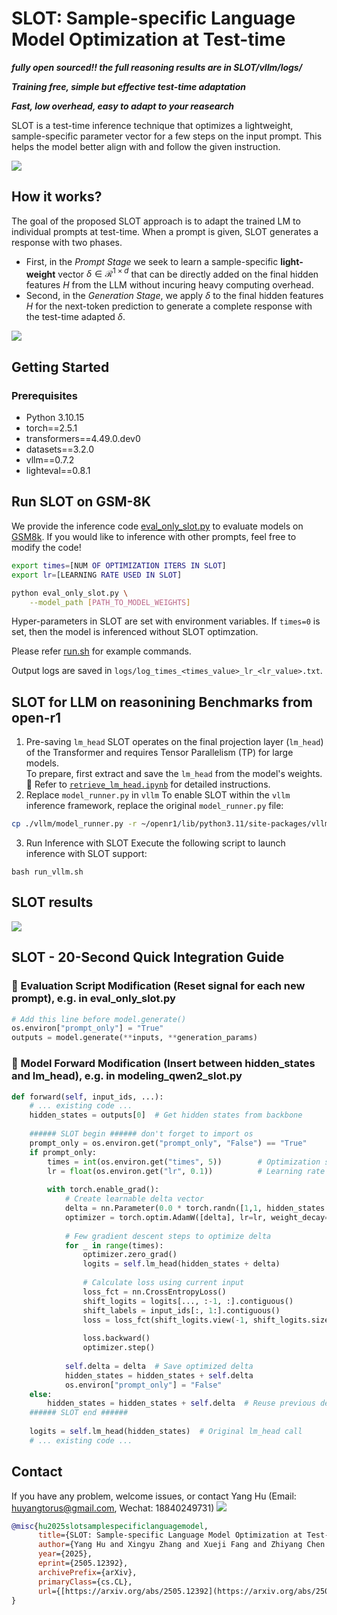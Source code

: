 # SLOT: Sample-specific Language Model Optimization at Test-time

***fully open sourced!! the full reasoning results are in SLOT/vllm/logs/***

***Training free, simple but effective test-time adaptation***

***Fast, low overhead, easy to adapt to your reasearch***

SLOT is a test-time inference technique that optimizes a lightweight, sample-specific parameter vector for a few steps on the input prompt. This helps the model better align with and follow the given instruction.

![](result_gsm8k.png)

## How it works?
The goal of the proposed SLOT approach is to adapt the trained LM to individual prompts at test-time. When a prompt is given, SLOT generates a response with two phases.
- First, in the *Prompt Stage* we seek to learn a sample-specific **light-weight** vector $\delta\in\mathcal{R}^{1\times d}$ that can be directly added on the final hidden features $H$ from the LLM without incuring heavy computing overhead.
- Second, in the *Generation Stage*, we apply $\delta$ to the final hidden features $H$ for the next-token prediction to generate a complete response with the test-time adapted $\delta$.

![](SLOT_pipeline.png)

## Getting Started

### Prerequisites

- Python 3.10.15
- torch==2.5.1
- transformers==4.49.0.dev0
- datasets==3.2.0
- vllm==0.7.2
- lighteval==0.8.1



## Run SLOT on GSM-8K

We provide the inference code [eval_only_slot.py](eval_only_slot.py) to evaluate models on [GSM8k](https://huggingface.co/datasets/openai/gsm8k). If you would like to inference with other prompts, feel free to modify the code!

```bash
export times=[NUM OF OPTIMIZATION ITERS IN SLOT]
export lr=[LEARNING RATE USED IN SLOT]

python eval_only_slot.py \
    --model_path [PATH_TO_MODEL_WEIGHTS]
```

Hyper-parameters in SLOT are set with environment variables. If `times=0` is set, then the model is inferenced without SLOT optimzation.

Please refer [run.sh](run.sh) for example commands.

Output logs are saved in `logs/log_times_<times_value>_lr_<lr_value>.txt`.

## SLOT for LLM on reasonining Benchmarks from open-r1

1. Pre-saving `lm_head`
SLOT operates on the final projection layer (`lm_head`) of the Transformer and requires Tensor Parallelism (TP) for large models.  
To prepare, first extract and save the `lm_head` from the model's weights.
📄 Refer to [`retrieve_lm_head.ipynb`](./retrieve_lm_head.ipynb) for detailed instructions.
2. Replace `model_runner.py` in `vllm`
To enable SLOT within the `vllm` inference framework, replace the original `model_runner.py` file:
```bash
cp ./vllm/model_runner.py -r ~/openr1/lib/python3.11/site-packages/vllm/worker/model_runner.py
```
3. Run Inference with SLOT
Execute the following script to launch inference with SLOT support:
```shell
bash run_vllm.sh
```

## SLOT results
![](result_open_r1.png)

## SLOT - 20-Second Quick Integration Guide

### 🚀 Evaluation Script Modification (Reset signal for each new prompt), e.g. in eval_only_slot.py

```python
# Add this line before model.generate()
os.environ["prompt_only"] = "True"  
outputs = model.generate(**inputs, **generation_params)
```

### 🚀 Model Forward Modification (Insert between hidden_states and lm_head), e.g. in modeling_qwen2_slot.py

```python
def forward(self, input_ids, ...):
    # ... existing code ...
    hidden_states = outputs[0]  # Get hidden states from backbone
    
    ###### SLOT begin ###### don't forget to import os
    prompt_only = os.environ.get("prompt_only", "False") == "True" 
    if prompt_only:
        times = int(os.environ.get("times", 5))        # Optimization steps
        lr = float(os.environ.get("lr", 0.1))          # Learning rate
        
        with torch.enable_grad():
            # Create learnable delta vector
            delta = nn.Parameter(0.0 * torch.randn([1,1, hidden_states.shape[-1]]).to(hidden_states))
            optimizer = torch.optim.AdamW([delta], lr=lr, weight_decay=1e-8, eps=1e-5)
            
            # Few gradient descent steps to optimize delta
            for _ in range(times):
                optimizer.zero_grad()
                logits = self.lm_head(hidden_states + delta)
                
                # Calculate loss using current input
                loss_fct = nn.CrossEntropyLoss()
                shift_logits = logits[..., :-1, :].contiguous()
                shift_labels = input_ids[:, 1:].contiguous()
                loss = loss_fct(shift_logits.view(-1, shift_logits.size(-1)), shift_labels.view(-1))
                
                loss.backward()
                optimizer.step()
            
            self.delta = delta  # Save optimized delta
            hidden_states = hidden_states + self.delta
            os.environ["prompt_only"] = "False"
    else:
        hidden_states = hidden_states + self.delta  # Reuse previous delta
    ###### SLOT end ######
    
    logits = self.lm_head(hidden_states)  # Original lm_head call
    # ... existing code ...
```


## Contact
If you have any problem, welcome issues, or contact Yang Hu (Email: huyangtorus@gmail.com, Wechat: 18840249731)
![](wechat_hy.png)


```bibtex
@misc{hu2025slotsamplespecificlanguagemodel,
      title={SLOT: Sample-specific Language Model Optimization at Test-time},
      author={Yang Hu and Xingyu Zhang and Xueji Fang and Zhiyang Chen and Xiao Wang and Huatian Zhang and Guojun Qi},
      year={2025},
      eprint={2505.12392},
      archivePrefix={arXiv},
      primaryClass={cs.CL},
      url={[https://arxiv.org/abs/2505.12392](https://arxiv.org/abs/2505.12392)},
}

